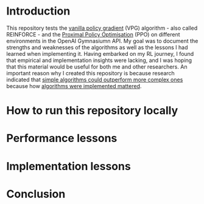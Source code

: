 # Introduction
This repository tests the [vanilla policy gradient](https://link.springer.com/article/10.1007/BF00992696) (VPG) algorithm - also called REINFORCE - and the [Proximal Policy Optimisation](https://arxiv.org/pdf/1707.06347) (PPO) on different environments in the OpenAI Gymnasiumn API. My goal was to document the strengths and weaknesses of the algorithms as well as the lessons I had learned when implementing it. Having embarked on my RL journey, I found that empirical and implementation insights were lacking, and I was hoping that this material would be useful for both me and other researchers. An important reason why I created this repository is because research indicated that [simple algorithms could outperform more complex ones](https://arxiv.org/abs/2005.12729) because how [algorithms were implemented mattered](https://arxiv.org/abs/2006.05990). 

# How to run this repository locally

# Performance lessons

# Implementation lessons

# Conclusion
